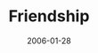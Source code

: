 ---
layout: music 
title: "Friendship"
series: "Full Contact Life"
date: 2006-01-28 
description: "Life is not supposed to be about survival, just making it to the next week. We’re designed for so much more. In fact, we’re only fully alive when we’re fully engaged, head-on in every area of our lives. In January and February we’ll look at the critical s"
audio: "http://www.crossroads.net/audio/2006/2006_01_Full_Contact_Life/Full_Contact_Life_04_01-29-06_Friends.mp3"
audio-duration: ":"
---